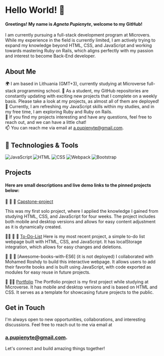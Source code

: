 # Hello World! 👋


 
#### Greetings! My name is ***Agneta Pupienyte***, welcome to my GitHub!
I am currently pursuing a full-stack development program at Microvers. While my experience in the field is currently limited, I am actively trying to expand my knowledge beyond HTML, CSS, and JavaScript and working towards mastering Ruby on Rails, which aligns perfectly with my passion and interest to become Back-End developer.

## About Me

🌍 I am based in Lithuania (GMT+3), currently studying at Microverse full-stack programming school.
🔭 As a student, my GitHub repositories are constantly updating with exciting new projects that I complete on a weekly basis. Please take a look at my projects, as almost all of them are deployed!<br>
🌱  Currently, I am refreshing my JavaScript skills within my studies, and in my free time, I am exploring Ruby and Ruby on Rails.<br>
💬  If you find my projects interesting and have any questions, feel free to reach out, and we can have a little chat!<br>
📫 You can reach me via email at a.pupienyte@gmail.com.<br>

## 🔧 Technologies & Tools

![JavaScript](https://img.shields.io/badge/javascript-%23323330.svg?style=for-the-badge&logo=javascript&logoColor=%23F7DF1E)
![HTML](https://img.shields.io/badge/HTML-%23E34F26.svg?style=for-the-badge&logo=html5&logoColor=white)
![CSS](https://img.shields.io/badge/CSS-%231572B6.svg?style=for-the-badge&logo=css3&logoColor=white)
![Webpack](https://img.shields.io/badge/webpack-%238DD6F9.svg?style=for-the-badge&logo=webpack&logoColor=black)
![Bootstrap](https://img.shields.io/badge/bootstrap-%23563D7C.svg?style=for-the-badge&logo=bootstrap&logoColor=white)


## Projects

#### Here are small descriptions and live demo links to the pinned projects below:

 🥁 🎸 🤩 [Capstone-project](https://agneta1991.github.io/Capstone_project/) <br>

This was my first solo project, where I applied the knowledge I gained from studying HTML, CSS, and JavaScript for four weeks. The project includes both mobile and desktop versions and allows for easy content adjustment as it is dynamically created.

👩‍💻 💃 🧠  [To-Do-List](https://agneta1991.github.io/to-do-list/dist/)
Here is my most recent project, a simple to-do list webpage built with HTML, CSS, and JavaScript. It has localStorage integration, which allows for easy changes and deletions.

👏 📲 🦄 [Awesome-books-with-ES6] (it is not deployed)
I collaborated with Mohamed Roshdy to build this interactive webpage. It allows users to add their favorite books and is built using JavaScript, with code exported as modules for easy reuse in future projects.

🙌 🦩🎀  [Portfolio](https://agneta1991.github.io/Portfolio/)
The Portfolio project is my first project while studying at Microverse. It has mobile and desktop versions and is based on HTML and CSS. It serves as a template for showcasing future projects to the public.


## Get in Touch

I'm always open to new opportunities, collaborations, and interesting discussions. Feel free to reach out to me via email at 
### **a.pupienyte@gmail.com**.

Let's connect and build amazing things together!

